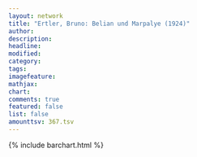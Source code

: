 ```yaml
---
layout: network
title: "Ertler, Bruno: Belian und Marpalye (1924)"
author:
description:
headline:
modified:
category:
tags:
imagefeature: 
mathjax: 
chart: 
comments: true
featured: false
list: false
amounttsv: 367.tsv
---
```

{% include barchart.html %}
